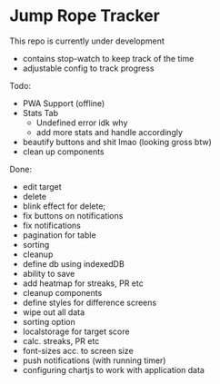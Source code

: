 # Jump Rope Tracker

This repo is currently under development

- contains stop-watch to keep track of the time
- adjustable config to track progress

Todo:

- PWA Support (offline)
- Stats Tab
  - Undefined error idk why
  - add more stats and handle accordingly
- beautify buttons and shit lmao (looking gross btw)
- clean up components

Done:

- edit target
- delete
- blink effect for delete;
- fix buttons on notifications
- fix notifications
- pagination for table
- sorting
- cleanup
- define db using indexedDB
- ability to save
- add heatmap for streaks, PR etc
- cleanup components
- define styles for difference screens
- wipe out all data
- sorting option
- localstorage for target score
- calc. streaks, PR etc
- font-sizes acc. to screen size
- push notifications (with running timer)
- configuring chartjs to work with application data
